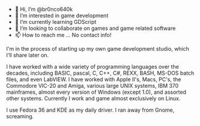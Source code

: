 - 👋 Hi, I’m @br0nco640k
- 👀 I’m interested in game development
- 🌱 I’m currently learning GDScript
- 💞️ I’m looking to collaborate on games and game related software
- 📫 How to reach me ... No contact info!

I'm in the process of starting up my own game development studio, which I'll share later on.

I have worked with a wide variety of programming languages over the decades, including BASIC, pascal, C, C++, C#, REXX, BASH, MS-DOS batch files,
and even LabVIEW. I have worked with Apple II's, Macs, PC's, the Commodore VIC-20 and Amiga, various large UNIX systems, IBM 370 mainframes, almost every
version of Windows (except 1.0), and assorted other systems. Currently I work and game almost exclusively on Linux.

I use Fedora 36 and KDE as my daily driver. I ran away from Gnome, screaming.

<!---
br0nco640k/br0nco640k is a ✨ special ✨ repository because its `README.md` (this file) appears on your GitHub profile.
You can click the Preview link to take a look at your changes.
--->
